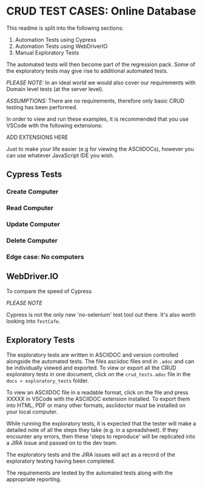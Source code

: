 # CRUD TEST CASES: Online Database

This readme is split into the following sections:

1. Automation Tests using Cypress
2. Automation Tests using WebDriverIO
3. Manual Exploratory Tests 

The automated tests will then become part of the regression pack. Some of the exploratory tests may give rise to additional automated tests.

*PLEASE NOTE:* In an ideal world we would also cover our requirements with Domain level tests (at the server level).

*ASSUMPTIONS:* There are no requirements, therefore only basic CRUD testing has been performed.

In order to view and run these examples, it is recommended that you use VSCode with the following extensions:

ADD EXTENSIONS HERE

Just to make your life easier (e.g for viewing the ASCIIDOCs), however you can use whatever JavaScript IDE you wish.

## Cypress Tests

### Create Computer

### Read Computer

### Update Computer

### Delete Computer

### Edge case: No computers


## WebDriver.IO

To compare the speed of Cypress 


*PLEASE NOTE* 

Cypress is not the only new 'no-selenium' test tool out there. It's also worth looking into `TestCafe`.

## Exploratory Tests

The exploratory tests are written in ASCIIDOC and version controlled alongside the automated tests. The files asciidoc files end in `.adoc` and can be individually viewed and exported. To view or export all the CRUD exploratory tests in one document, click on the `crud_tests.adoc` file in the `docs > exploratory_tests` folder.

To view an ASCIIDOC file in a readable format, click on the file and press XXXXX in VSCode with the ASCIIDOC extension installed. To export them into HTML, PDF or many other formats, asciidoctor must be installed on your local computer.

While running the exploratory tests, it is expected that the tester will make a detailed note of all the steps they take (e.g. in a spreadsheet). If they encounter any errors, then these 'steps to reproduce' will be replicated into a JIRA issue and passed on to the dev team. 

The exploratory tests and the JIRA issues will act as a record of the exploratory testing having been completed.

The requirements are tested by the automated tests along with the appropriate reporting.